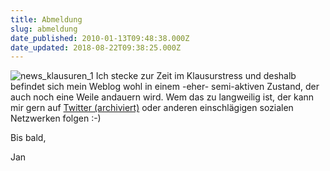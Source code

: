 ```yaml
---
title: Abmeldung
slug: abmeldung
date_published: 2010-01-13T09:48:38.000Z
date_updated: 2018-08-22T09:38:25.000Z
---
```


![news_klausuren_1](//picdump.thafaker.de/2010/01/news_klausuren_1-580x331.png) Ich stecke zur Zeit im Klausurstress und deshalb befindet sich mein Weblog wohl in einem -eher- semi-aktiven Zustand, der auch noch eine Weile andauern wird. Wem das zu langweilig ist, der kann mir gern auf [Twitter (archiviert)](http://web.archive.org/web/20090205223023/http://twitter.com:80/thafaker) oder anderen einschlägigen sozialen Netzwerken folgen :-)

Bis bald,

Jan
